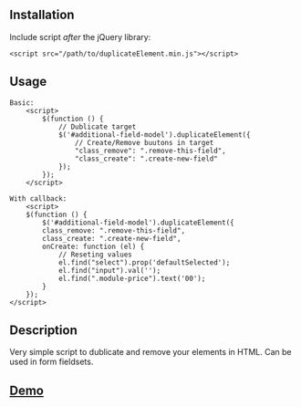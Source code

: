 ## Installation

Include script *after* the jQuery library:

	<script src="/path/to/duplicateElement.min.js"></script>

## Usage
	Basic:
		<script>
            $(function () {
				// Dublicate target
                $('#additional-field-model').duplicateElement({
					// Create/Remove buutons in target
                    "class_remove": ".remove-this-field",
                    "class_create": ".create-new-field"
                });
            });
        </script>
		
	With callback:
		<script>
		$(function () {
		    $('#additional-field-model').duplicateElement({
	        class_remove: ".remove-this-field",
	        class_create: ".create-new-field",
	        onCreate: function (el) {
				// Reseting values 
	            el.find("select").prop('defaultSelected');
	            el.find("input").val('');
	            el.find(".module-price").text('00');
	        }
 		});
	</script>
		
	
		
## Description
Very simple script to dublicate and remove your elements in HTML. Can be used in form fieldsets.




## [ Demo ](http://fire1.github.io/DuplicateElement/)


